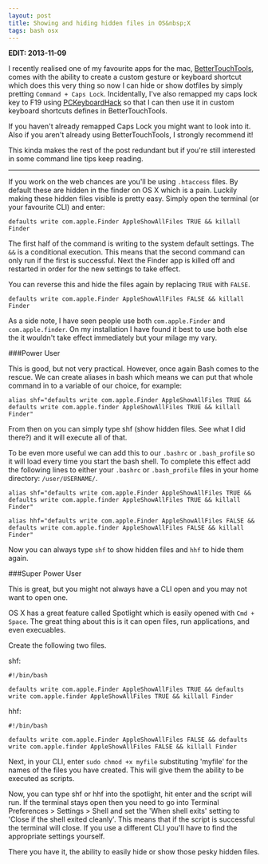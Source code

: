 ```yaml
---
layout: post
title: Showing and hiding hidden files in OS&nbsp;X
tags: bash osx
---
```


**EDIT: 2013-11-09**

I recently realised one of my favourite apps for the mac, [BetterTouchTools](http://www.boastr.de/), comes with the ability to create a custom gesture or keyboard shortcut which does this very thing so now I can hide or show dotfiles by simply pretting `Command + Caps Lock`. Incidentally, I've also remapped my caps lock key to F19 using [PCKeyboardHack](https://pqrs.org/macosx/keyremap4macbook/pckeyboardhack.html.en) so that I can then use it in custom keyboard shortcuts defines in BetterTouchTools.

If you haven't already remapped Caps Lock you might want to look into it. Also if you aren't already using BetterTouchTools, I strongly recommend it!

This kinda makes the rest of the post redundant but if you're still interested in some command line tips keep reading.

___

If you work on the web chances are you'll be using `.htaccess` files. By default these are hidden in the finder on OS X which is a pain. Luckily making these hidden files visible is pretty easy. Simply open the terminal (or your favourite CLI) and enter:

    defaults write com.apple.Finder AppleShowAllFiles TRUE && killall Finder

The first half of the command is writing to the system default settings. The `&&` is a conditional execution. This means that the second command can only run if the first is successful. Next the Finder app is killed off and restarted in order for the new settings to take effect.

You can reverse this and hide the files again by replacing `TRUE` with `FALSE`.

    defaults write com.apple.Finder AppleShowAllFiles FALSE && killall Finder

As a side note, I have seen people use both `com.apple.Finder` and `com.apple.finder`. On my installation I have found it best to use both else the it wouldn't take effect immediately  but your milage my vary.

###Power User

This is good, but not very practical. However, once again Bash comes to the rescue.
We can create aliases in bash which means we can put that whole command in to a variable of our choice, for example:

    alias shf="defaults write com.apple.Finder AppleShowAllFiles TRUE && defaults write com.apple.finder AppleShowAllFiles TRUE && killall Finder"

From then on you can simply type shf (show hidden files. See what I did there?) and it will execute all of that.

To be even more useful we can add this to our `.bashrc` or `.bash_profile` so it will load every time you start the bash shell. To complete this effect add the following lines to either your `.bashrc` or `.bash_profile` files in your home directory: `/user/USERNAME/`.

    alias shf="defaults write com.apple.Finder AppleShowAllFiles TRUE && defaults write com.apple.finder AppleShowAllFiles TRUE && killall Finder"

    alias hhf="defaults write com.apple.Finder AppleShowAllFiles FALSE && defaults write com.apple.finder AppleShowAllFiles FALSE && killall Finder"

Now you can always type `shf` to show hidden files and `hhf` to hide them again.

###Super Power User

This is great, but you might not always have a CLI open and you may not want to open one.

OS X has a great feature called Spotlight which is easily opened with `Cmd + Space`. The great thing about this is it can open files, run applications, and even execuables.

Create the following two files.

shf:

    #!/bin/bash

    defaults write com.apple.Finder AppleShowAllFiles TRUE && defaults write com.apple.finder AppleShowAllFiles TRUE && killall Finder

hhf:

    #!/bin/bash

    defaults write com.apple.Finder AppleShowAllFiles FALSE && defaults write com.apple.finder AppleShowAllFiles FALSE && killall Finder

Next, in your CLI, enter `sudo chmod +x myfile` substituting 'myfile' for the names of the files you have created. This will give them the ability to be executed as scripts.

Now, you can type shf or hhf into the spotlight, hit enter and the script will run. If the terminal stays open then you need to go into Terminal Preferences > Settings > Shell and set the 'When shell exits' setting to 'Close if the shell exited cleanly'. This means that if the script is successful the terminal will close. If you use a different CLI you'll have to find the appropriate settings yourself.

There you have it, the ability to easily hide or show those pesky hidden files.
